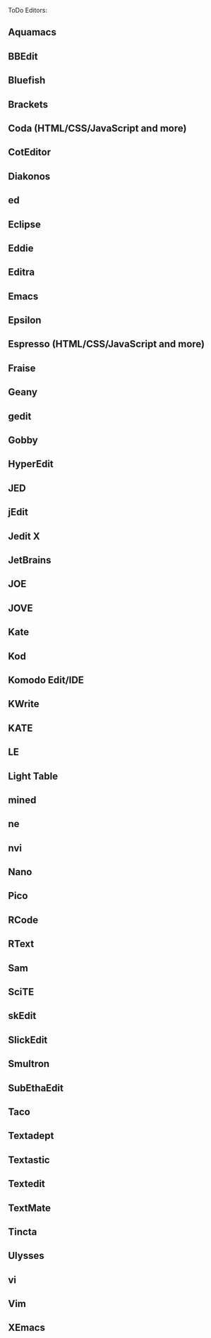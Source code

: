 ToDo Editors:

## Aquamacs
## BBEdit
## Bluefish
## Brackets
## Coda (HTML/CSS/JavaScript and more)
## CotEditor
## Diakonos
## ed
## Eclipse
## Eddie
## Editra
## Emacs
## Epsilon
## Espresso (HTML/CSS/JavaScript and more)
## Fraise
## Geany
## gedit
## Gobby
## HyperEdit
## JED
## jEdit
## Jedit X
## JetBrains
## JOE
## JOVE
## Kate
## Kod
## Komodo Edit/IDE
## KWrite
## KATE
## LE
## Light Table
## mined
## ne
## nvi
## Nano
## Pico
## RCode
## RText
## Sam
## SciTE
## skEdit
## SlickEdit
## Smultron
## SubEthaEdit
## Taco
## Textadept
## Textastic
## Textedit
## TextMate
## Tincta
## Ulysses 
## vi
## Vim
## XEmacs


